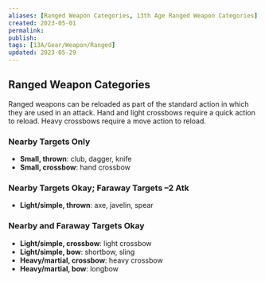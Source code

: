 ```yaml
---
aliases: [Ranged Weapon Categories, 13th Age Ranged Weapon Categories]
created: 2023-05-01
permalink: 
publish: 
tags: [13A/Gear/Weapon/Ranged]
updated: 2023-05-29
---
```


## Ranged Weapon Categories

Ranged weapons can be reloaded as part of the standard action in which they are used in an attack. Hand and light crossbows require a quick action to reload. Heavy crossbows require a move action to reload.

### Nearby Targets Only

-   **Small, thrown**: club, dagger, knife 
-   **Small, crossbow**: hand crossbow

### Nearby Targets Okay; Faraway Targets –2 Atk

-   **Light/simple, thrown**: axe, javelin, spear

### Nearby and Faraway Targets Okay

-   **Light/simple, crossbow**: light crossbow
-   **Light/simple, bow**: shortbow, sling
-   **Heavy/martial, crossbow**: heavy crossbow
-   **Heavy/martial, bow**: longbow